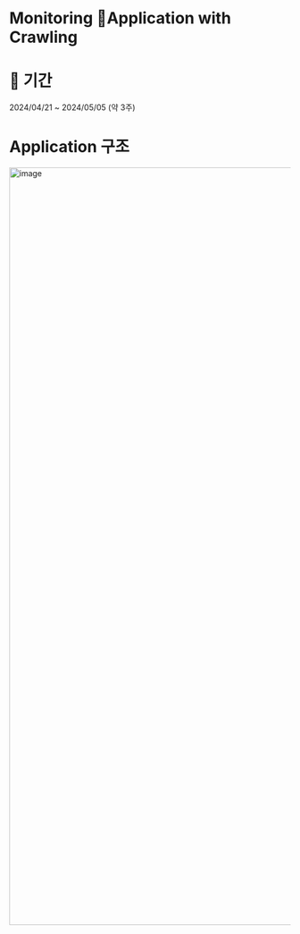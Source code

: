 # Monitoring Application with Crawling

# 📅 기간
2024/04/21 ~ 2024/05/05 (약 3주)

# Application 구조 
<img width="1355" alt="image" src="https://github.com/hosunghan-0821/monitoring_java/assets/79980357/6b371a3b-0c0e-4149-a24f-5daab6e02de2">


